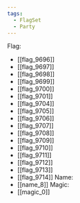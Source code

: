 ```yaml
---
tags:
  - FlagSet
  - Party
---
```

Flag:
- [[flag_9696]]
- [[flag_9697]]
- [[flag_9698]]
- [[flag_9699]]
- [[flag_9700]]
- [[flag_9701]]
- [[flag_9704]]
- [[flag_9705]]
- [[flag_9706]]
- [[flag_9707]]
- [[flag_9708]]
- [[flag_9709]]
- [[flag_9710]]
- [[flag_9711]]
- [[flag_9712]]
- [[flag_9713]]
- [[flag_9714]]
Name:
- [[name_8]]
Magic:
- [[magic_0]]
